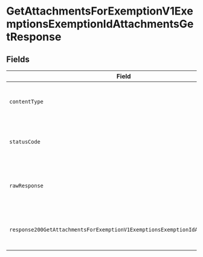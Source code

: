 # GetAttachmentsForExemptionV1ExemptionsExemptionIdAttachmentsGetResponse


## Fields

| Field                                                                                                                | Type                                                                                                                 | Required                                                                                                             | Description                                                                                                          |
| -------------------------------------------------------------------------------------------------------------------- | -------------------------------------------------------------------------------------------------------------------- | -------------------------------------------------------------------------------------------------------------------- | -------------------------------------------------------------------------------------------------------------------- |
| `contentType`                                                                                                        | *String*                                                                                                             | :heavy_check_mark:                                                                                                   | HTTP response content type for this operation                                                                        |
| `statusCode`                                                                                                         | *int*                                                                                                                | :heavy_check_mark:                                                                                                   | HTTP response status code for this operation                                                                         |
| `rawResponse`                                                                                                        | [HttpResponse\<?>](https://docs.oracle.com/en/java/javase/11/docs/api/java.net.http/java/net/http/HttpResponse.html) | :heavy_check_mark:                                                                                                   | Raw HTTP response; suitable for custom response parsing                                                              |
| `response200GetAttachmentsForExemptionV1ExemptionsExemptionIdAttachmentsGet`                                         | List\<[AttachmentRead](../../models/components/AttachmentRead.md)>                                                   | :heavy_minus_sign:                                                                                                   | Successfully retrieved attachments for exemption                                                                     |
